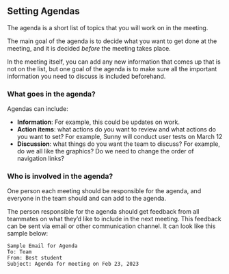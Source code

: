 ## Setting Agendas

The agenda is a short list of topics that you will work on in the meeting.

The main goal of the agenda is to decide what you want to get done at the meeting, and it is decided _before_ the meeting takes place.

In the meeting itself, you can add any new information that comes up that is not on the list, but one goal of the agenda is to make sure all the important information you need to discuss is included beforehand.

### What goes in the agenda?

Agendas can include:

- **Information**: For example, this could be updates on work.
- **Action items**: what actions do you want to review and what actions do you want to set? For example, Sunny will conduct user tests on March 12
- **Discussion**: what things do you want the team to discuss? For example, do we all like the graphics? Do we need to change the order of navigation links?

### Who is involved in the agenda?

One person each meeting should be responsible for the agenda, and everyone in the team should and can add to the agenda. 

The person responsible for the agenda should get feedback from all teammates on what they’d like to include in the next meeting.
This feedback can be sent via email or other communication channel. It can look like this sample below:

    Sample Email for Agenda
    To: Team
    From: Best student
    Subject: Agenda for meeting on Feb 23, 2023